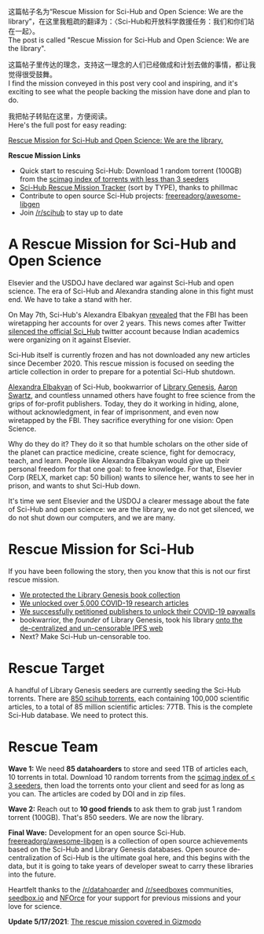 这篇帖子名为“Rescue Mission for Sci-Hub and Open Science: We are the library”，在这里我粗疏的翻译为：〈Sci-Hub和开放科学救援任务：我们和你们站在一起〉。<br>
The post is called "Rescue Mission for Sci-Hub and Open Science: We are the library".

这篇帖子里传达的理念，支持这一理念的人们已经做成和计划去做的事情，都让我觉得很受鼓舞。<br>
I find the mission conveyed in this post very cool and inspiring, and it's exciting to see what the people backing the mission have done and plan to do.

我把帖子转贴在这里，方便阅读。<br>
Here's the full post for easy reading:

[Rescue Mission for Sci-Hub and Open Science: We are the library.](https://old.reddit.com/r/DataHoarder/comments/nc27fv/rescue_mission_for_scihub_and_open_science_we_are/)

**Rescue Mission Links**

- Quick start to rescuing Sci-Hub: Download 1 random torrent (100GB) from the [scimag index of torrents with less than 3 seeders](https://phillm.net/torrent-health-frontend/seeds-needed-scimag.php)
- [Sci-Hub Rescue Mission Tracker](https://phillm.net/torrent-health-frontend/stats-scimag-table.php) (sort by TYPE), thanks to phillmac
- Contribute to open source Sci-Hub projects: [freereadorg/awesome-libgen](https://github.com/freereadorg/awesome-libgen)
- Join [/r/scihub](https://old.reddit.com/r/scihub) to stay up to date

# A Rescue Mission for Sci-Hub and Open Science

Elsevier and the USDOJ have declared war against Sci-Hub and open science. The era of Sci-Hub and Alexandra standing alone in this fight must end. We have to take a stand with her.

On May 7th, Sci-Hub's Alexandra Elbakyan [revealed](https://twitter.com/ringo_ring/status/1390782451140767749) that the FBI has been wiretapping her accounts for over 2 years. This news comes after Twitter [silenced the official Sci_Hub](https://www.theverge.com/2021/1/8/22220738/twitter-sci-hub-suspended-indian-court-case) twitter account because Indian academics were organizing on it against Elsevier.

Sci-Hub itself is currently frozen and has not downloaded any new articles since December 2020. This rescue mission is focused on seeding the article collection in order to prepare for a potential Sci-Hub shutdown.

[Alexandra Elbakyan](https://en.wikipedia.org/wiki/Alexandra_Elbakyan) of Sci-Hub, bookwarrior of [Library Genesis](https://libgen.fun/), [Aaron Swartz](https://en.wikipedia.org/wiki/Aaron_Swartz), and countless unnamed others have fought to free science from the grips of for-profit publishers. Today, they do it working in hiding, alone, without acknowledgment, in fear of imprisonment, and even now wiretapped by the FBI. They sacrifice everything for one vision: Open Science.

Why do they do it? They do it so that humble scholars on the other side of the planet can practice medicine, create science, fight for democracy, teach, and learn. People like Alexandra Elbakyan would give up their personal freedom for that one goal: to free knowledge. For that, Elsevier Corp (RELX, market cap: 50 billion) wants to silence her, wants to see her in prison, and wants to shut Sci-Hub down.

It's time we sent Elsevier and the USDOJ a clearer message about the fate of Sci-Hub and open science: we are the library, we do not get silenced, we do not shut down our computers, and we are many.

# Rescue Mission for Sci-Hub

If you have been following the story, then you know that this is not our first rescue mission.

- [We protected the Library Genesis book collection](https://www.vice.com/en/article/pa7jxb/archivists-are-trying-to-make-sure-a-pirate-bay-of-science-never-goes-down)
- [We unlocked over 5,000 COVID-19 research articles](https://www.vice.com/en/article/z3b3v5/archivists-are-bypassing-paywalls-to-share-studies-about-coronaviruses)
- [We successfully petitioned publishers to unlock their COVID-19 paywalls](https://www.reddit.com/r/Coronavirus/comments/feo68j/humanity_wins_our_fight_to_unlock_32544_covid19/)
- bookwarrior, the *founder* of Library Genesis, took his library [onto the de-centralized and un-censorable IPFS web](http://libgen.fun/)
- Next? Make Sci-Hub un-censorable too.

# Rescue Target

A handful of Library Genesis seeders are currently seeding the Sci-Hub torrents. There are [850 scihub torrents](http://libgen.rs/scimag/repository_torrent/), each containing 100,000 scientific articles, to a total of 85 million scientific articles: 77TB. This is the complete Sci-Hub database. We need to protect this.

# Rescue Team

**Wave 1:** We need **85 datahoarders** to store and seed 1TB of articles each, 10 torrents in total. Download 10 random torrents from the [scimag index of < 3 seeders](https://phillm.net/torrent-health-frontend/seeds-needed-scimag.php), then load the torrents onto your client and seed for as long as you can. The articles are coded by DOI and in zip files.

**Wave 2:** Reach out to **10 good friends** to ask them to grab just 1 random torrent (100GB). That's 850 seeders. We are now the library.

**Final Wave:** Development for an open source Sci-Hub. [freereadorg/awesome-libgen](https://github.com/freereadorg/awesome-libgen) is a collection of open source achievements based on the Sci-Hub and Library Genesis databases. Open source de-centralization of Sci-Hub is the ultimate goal here, and this begins with the data, but it is going to take years of developer sweat to carry these libraries into the future.

Heartfelt thanks to the [/r/datahoarder](https://old.reddit.com/r/datahoarder) and [/r/seedboxes](https://old.reddit.com/r/seedboxes) communities, [seedbox.io](https://seedbox.io/) and [NFOrce](https://www.nforce.com/) for your support for previous missions and your love for science.

**Update 5/17/2021**: [The rescue mission covered in Gizmodo](https://gizmodo.com/archivists-want-to-make-sci-hub-un-censorable-1846898276)
